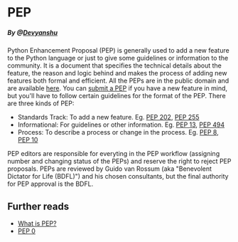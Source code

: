 # PEP
##### By @[Devyanshu](https://github.com/Devyanshu)

Python Enhancement Proposal (PEP) is generally used to add a new feature to the Python language or just to give some guidelines or information to the community. It is a document that specifies the technical details about the feature, the reason and logic behind and makes the process of adding new features both formal and efficient.
All the PEPs are in the public domain and are available [here](https://www.python.org/dev/peps/). You can [submit a PEP](https://legacy.python.org/dev/peps/pep-0001/#id29) if you have a new feature in mind, but you'll have to follow certain guidelines for the format of the PEP.
There are three kinds of PEP:
- Standards Track: To add a new feature. Eg. [PEP 202](https://www.python.org/dev/peps/pep-0202), [PEP 255](https://www.python.org/dev/peps/pep-0255)
 - Informational</b>: For guidelines or other information. Eg. [PEP 13](https://www.python.org/dev/peps/pep-0013), [PEP 494](https://www.python.org/dev/peps/pep-0494)
- Process</b>: To describe a process or change in the process. Eg. [PEP 8](https://www.python.org/dev/peps/pep-0008), [PEP 10](https://www.python.org/dev/peps/pep-0010)

PEP editors are responsible for everyting in the PEP workflow (assigning number and changing status of the PEPs) and reserve the right to reject PEP proposals. PEPs are reviewed by Guido van Rossum (aka "Benevolent Dictator for Life (BDFL)") and his chosen consultants, but the final authority for PEP approval is the BDFL.

## Further reads
- [What is PEP?](https://legacy.python.org/dev/peps/pep-0001/#what-is-a-pep)
- [PEP 0](https://www.python.org/dev/peps/)
